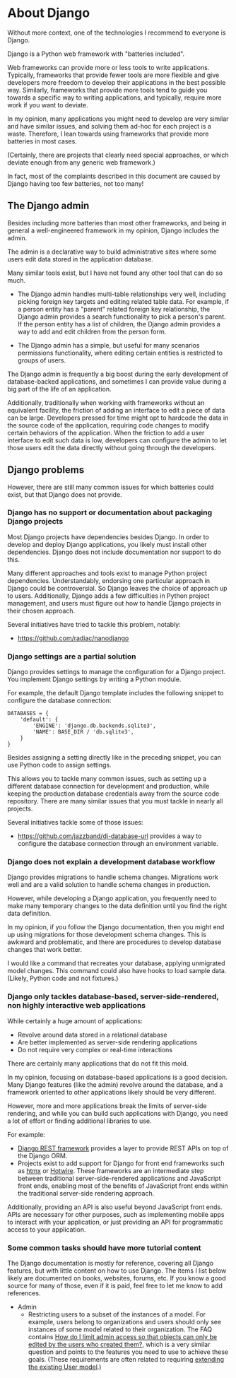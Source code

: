 # About Django

Without more context, one of the technologies I recommend to everyone is Django.

Django is a Python web framework with "batteries included".

Web frameworks can provide more or less tools to write applications.
Typically, frameworks that provide fewer tools are more flexible and give developers more freedom to develop their applications in the best possible way.
Similarly, frameworks that provide more tools tend to guide you towards a specific way to writing applications, and typically, require more work if you want to deviate.

In my opinion, many applications you might need to develop are very similar and have similar issues, and solving them ad-hoc for each project is a waste.
Therefore, I lean towards using frameworks that provide more batteries in most cases.

(Certainly, there are projects that clearly need special approaches, or which deviate enough from any generic web framework.)

In fact, most of the complaints described in this document are caused by Django having too few batteries, not too many!

## The Django admin

Besides including more batteries than most other frameworks, and being in general a well-engineered framework in my opinion, Django includes the admin.

The admin is a declarative way to build administrative sites where some users edit data stored in the application database.

Many similar tools exist, but I have not found any other tool that can do so much.

* The Django admin handles multi-table relationships very well, including picking foreign key targets and editing related table data.
  For example, if a person entity has a "parent" related foreign key relationship, the Django admin provides a search functionality to pick a person's parent.
  If the person entity has a list of children, the Django admin provides a way to add and edit children from the person form.

* The Django admin has a simple, but useful for many scenarios permissions functionality, where editing certain entities is restricted to groups of users.

The Django admin is frequently a big boost during the early development of database-backed applications, and sometimes I can provide value during a big part of the life of an application.

Additionally, traditionally when working with frameworks without an equivalent facility, the friction of adding an interface to edit a piece of data can be large.
Developers pressed for time might opt to hardcode the data in the source code of the application, requiring code changes to modify certain behaviors of the application.
When the friction to add a user interface to edit such data is low, developers can configure the admin to let those users edit the data directly without going through the developers.

## Django problems

However, there are still many common issues for which batteries could exist, but that Django does not provide.

### Django has no support or documentation about packaging Django projects

Most Django projects have dependencies besides Django.
In order to develop and deploy Django applications, you likely must install other dependencies.
Django does not include documentation nor support to do this.

Many different approaches and tools exist to manage Python project dependencies.
Understandably, endorsing one particular approach in Django could be controversial.
So Django leaves the choice of approach up to users.
Additionally, Django adds a few difficulties in Python project management, and users must figure out how to handle Django projects in their chosen approach.

Several initiatives have tried to tackle this problem, notably:

* https://github.com/radiac/nanodjango

### Django settings are a partial solution

Django provides settings to manage the configuration for a Django project.
You implement Django settings by writing a Python module.

For example, the default Django template includes the following snippet to configure the database connection:

```
DATABASES = {
    'default': {
        'ENGINE': 'django.db.backends.sqlite3',
        'NAME': BASE_DIR / 'db.sqlite3',
    }
}
```

Besides assigning a setting directly like in the preceding snippet, you can use Python code to assign settings.

This allows you to tackle many common issues, such as setting up a different database connection for development and production, while keeping the production database credentials away from the source code repository.
There are many similar issues that you must tackle in nearly all projects.

Several initiatives tackle some of those issues:

* https://github.com/jazzband/dj-database-url provides a way to configure the database connection through an environment variable.

### Django does not explain a development database workflow

Django provides migrations to handle schema changes.
Migrations work well and are a valid solution to handle schema changes in production.

However, while developing a Django application, you frequently need to make many temporary changes to the data definition until you find the right data definition.

In my opinion, if you follow the Django documentation, then you might end up using migrations for those development schema changes.
This is awkward and problematic, and there are procedures to develop database changes that work better.

I would like a command that recreates your database, applying unmigrated model changes.
This command could also have hooks to load sample data.
(Likely, Python code and not fixtures.)

### Django only tackles database-based, server-side-rendered, non highly interactive web applications

While certainly a huge amount of applications:

* Revolve around data stored in a relational database
* Are better implemented as server-side rendering applications
* Do not require very complex or real-time interactions

There are certainly many applications that do not fit this mold.

In my opinion, focusing on database-based applications is a good decision.
Many Django features (like the admin) revolve around the database, and a framework oriented to other applications likely should be very different.

However, more and more applications break the limits of server-side rendering, and while you can build such applications with Django, you need a lot of effort or finding additional libraries to use.

For example:

* [Django REST framework](https://www.django-rest-framework.org/) provides a layer to provide REST APIs on top of the Django ORM.
* Projects exist to add support for Django for front end frameworks such as [htmx](https://htmx.org/) or [Hotwire](https://hotwired.dev/).
  These frameworks are an intermediate step between traditional server-side-rendered applications and JavaScript front ends, enabling most of the benefits of JavaScript front ends within the traditional server-side rendering approach.

Additionally, providing an API is also useful beyond JavaScript front ends.
APIs are necessary for other purposes, such as implementing mobile apps to interact with your application, or just providing an API for programmatic access to your application.

### Some common tasks should have more tutorial content

The Django documentation is mostly for reference, covering all Django features, but with little content on how to use Django.
The items I list below likely are documented on books, websites, forums, etc.
If you know a good source for many of those, even if it is paid, feel free to let me know to add references.

* Admin
  * Restricting users to a subset of the instances of a model.
    For example, users belong to organizations and users should only see instances of some model related to their organization.
    The FAQ contains [How do I limit admin access so that objects can only be edited by the users who created them?](https://docs.djangoproject.com/en/5.1/faq/admin/#how-do-i-limit-admin-access-so-that-objects-can-only-be-edited-by-the-users-who-created-them), which is a very similar question and points to the features you need to use to achieve these goals.
    (These requirements are often related to requiring [extending the existing User model](https://docs.djangoproject.com/en/5.1/topics/auth/customizing/#extending-the-existing-user-model).)
